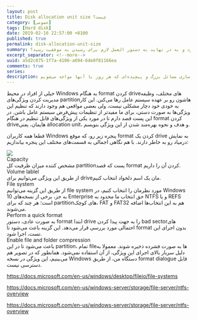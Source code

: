 ```yaml
---
layout: post
title: Disk allocation unit size چیست؟
category: [عمومی]
tags: [Hard disk]
date: 2019-02-16 22:57:00 +0100
published: true
permalink: disk-allocation-unit-size
summary: همه ما هر روز مسئول حل مسائلی حیاتی و مهم در سازمان‌هایی هستیم که در آنها مشغول به فعالیتیم. اما چگونه می‌توان مسائل بزرگ و پیچیده را به اجزایی کوچک‌تر شکست و اهمیت اجزایی که برای رسیدن به موفقیت باید حل شوند را سنجید؟ چگونه می‌توان مسائل را به ساده‌ترین شکل ممکن بیان کرد و به در نهایت به دستور العمل لازم برای رسیدن به موفقیت رسید؟
excerpt_separator: <!--more--> 
uuid: a5d2c075-1f7a-4106-a694-6de0f81166ea
comments: true
series: 
description: بررسی چگونگی ارائه مدل‌ها و راه حل‌های ارائه راهکارهای خلاق و نوآورانه در شرکت‌ها و سازمان‌های بزرگ، به جهت ساده سازی مسائل بزرگ و پیچیده‌ای که هر روز با آنها مواجه می‌شویم.
---
```

خیلی از افراد در محیط Windows به هنگام format کردن driveهای مختلف، وظیفه مدیریت کردن ویژگی‌های partitionهاشون رو بر عهده سیستم عامل رها می‌کنن. این کار به خودی خود دچار مشکلی نیست، ولی بعضی مواقعی هم وجود دارند که تنظیم این ویژگی‌ها به صورت دستی، برای ما مفیدتر از تنظیمات پیش‌فرض سیستم عامل باشن. در این پست قصد دارم تا در مورد یکی از ویژگی‌های قابل تنظیم در هنگام format کردن driveهایمان، یعنی allocation unit، و هدف و نحوه بهره‌مند شدن از این ویژگی بنویسم.

قطعا همه کاربران Windows پنجره زیر رو، که موقع format کردن یک drive به نمایش درمیاد رو به خاطر دارند. با هم نگاهی اجمالی به قسمت‌های مختلف این پنجره بیاندازیم:

<img class="post-image image-responsive" src="https://theskn.github.io/assets/img/2019-03-28/format-dialogue.png"/>

<div class="post-inline-subheader">Capacity</div>
مشخص کننده میزان ظرفیت کل partitionیست که قصد format کردن آن را داریم.
<div class="post-inline-subheader">Volume lablel</div>
از طریق این ویژگی می‌توانیم برای driveمان یک اسم دلخواد انتخاب کنیم.
<div class="post-inline-subheader">File system</div>
از طریق این گزینه می‌توانیم file system مورد نظرمان را انتخاب کنیم، در Windows 10 به جز، برخی از نسخه‌های Enterprise حق انتخاب ما محدود به NTFS و یا REFS است؛ هر چند که برای partitionهای کوچک، FAT و FAT32 هم به این انتخاب‌ها اضافه می‌شوند.
<div class="post-inline-subheader">Perform a quick format</div>
به صورت عادی، دستور format ابتدا drive را به جهت پیدا کردن bad sectorهای احتمالی مورد بررسی قرار می‌دهد. این گزینه باعث می‌شود تا format بدون اجرای این تست، اجرا شود.
<div class="post-inline-subheader">Enable file and folder compression</div>
باعث می‌شود تا در این partition، تمام fileها به صورت فشرده ذخیره شوند. معمولا به دلیل سربار بالای اجرای این ویژگی، از آن استفاده نمی‌شود. همانطور که در تصویر هم می‌بینیم، این ویژگی در نسخه Windows دستگاه من، از طریق format dialogue قابل دسترسی نیست.

https://docs.microsoft.com/en-us/windows/desktop/fileio/file-systems

https://docs.microsoft.com/en-us/windows-server/storage/file-server/ntfs-overview

https://docs.microsoft.com/en-us/windows-server/storage/file-server/ntfs-overview
